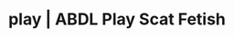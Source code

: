 ---
categories:
- POV Erotica
- ABDL Play
- Latex Fetish
- Alt Romance
- Sapphic Desires
image: /assets/images/1747714220430.jpg
layout: post
schema:
  description: Premium adult content featuring Scat Fetish, ABDL Play. High-quality
    visuals with provocative themes.
  keywords:
  - Real Couples
  - Mindful Kink
  - ABDL Play
  - POV Erotica
  - Digital Dominance
  - Interactive NSFW
  - Scat Fetish
  name: 1747714220430 | Scat Fetish ABDL Play
  type: VisualArtwork
seo:
  description: Featured content with exclusive Scat Fetish, ABDL Play. HD images available.
  keywords: Scat Fetish, ABDL Play
  og_image: /assets/images/1747714220430.jpg
  schema_type: VisualArtwork
tags:
- '#play'
- Scat Fetish
- ABDL Play
title: play | ABDL Play Scat Fetish
---